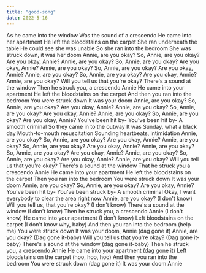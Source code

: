 ```yaml
---
title: "good-song"
date: 2022-5-16
---
```

As he came into the window
Was the sound of a crescendo
He came into her apartment
He left the bloodstains on the carpet
She ran underneath the table
He could see she was unable
So she ran into the bedroom
She was struck down, it was her doom
Annie, are you okay?
So, Annie, are you okay? Are you okay, Annie?
Annie, are you okay?
So, Annie, are you okay? Are you okay, Annie?
Annie, are you okay?
So, Annie, are you okay? Are you okay, Annie?
Annie, are you okay?
So, Annie, are you okay? Are you okay, Annie?
Annie, are you okay?
Will you tell us that you're okay?
There's a sound at the window
Then he struck you, a crescendo Annie
He came into your apartment
He left the bloodstains on the carpet
And then you ran into the bedroom
You were struck down
It was your doom
Annie, are you okay?
So, Annie, are you okay? Are you okay, Annie?
Annie, are you okay?
So, Annie, are you okay? Are you okay, Annie?
Annie, are you okay?
So, Annie, are you okay? Are you okay, Annie?
You've been hit by-
You've been hit by-
A smooth criminal
So they came in to the outway
It was Sunday, what a black day
Mouth-to-mouth resuscitation
Sounding heartbeats, intimidation
Annie, are you okay?
So, Annie, are you okay? Are you okay, Annie?
Annie, are you okay?
So, Annie, are you okay? Are you okay, Annie?
Annie, are you okay?
So, Annie, are you okay? Are you okay, Annie?
Annie, are you okay?
So, Annie, are you okay? Are you okay, Annie?
Annie, are you okay?
Will you tell us that you're okay?
There's a sound at the window
That he struck you a crescendo Annie
He came into your apartment
He left the bloodstains on the carpet
Then you ran into the bedroom
You were struck down
It was your doom
Annie, are you okay? So, Annie, are you okay?
Are you okay, Annie?
You've been hit by-
You've been struck by-
A smooth criminal
Okay, I want everybody to clear the area right now
Annie, are you okay? (I don't know)
Will you tell us, that you're okay? (I don't know)
There's a sound at the window (I don't know)
Then he struck you, a crescendo Annie (I don't know)
He came into your apartment (I don't know)
Left bloodstains on the carpet (I don't know why, baby)
And then you ran into the bedroom (help me)
You were struck down
It was your doom, Annie (dag gone it)
Annie, are you okay? (Dag gone it-baby)
Will you tell us that you're okay? (Dag gone it-baby)
There's a sound at the window (dag gone it-baby)
Then he struck you, a crescendo Annie
He came into your apartment (dag gone it)
Left bloodstains on the carpet (hoo, hoo, hoo)
And then you ran into the bedroom
You were struck down (dag gone it)
It was your doom Annie

